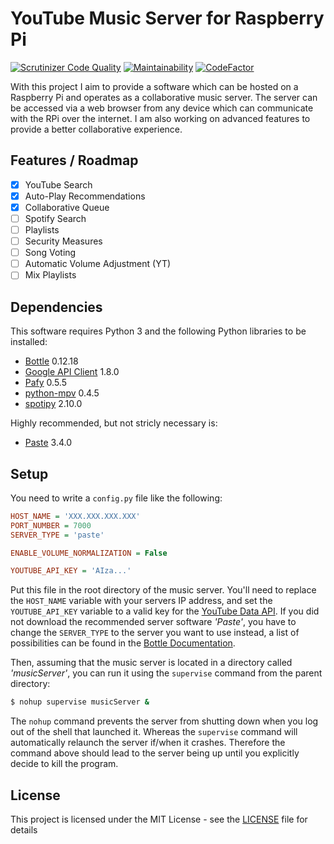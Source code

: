 # YouTube Music Server for Raspberry Pi

[![Scrutinizer Code Quality](https://img.shields.io/scrutinizer/quality/g/qkniep/RPi_MusicServer)](https://scrutinizer-ci.com/g/qkniep/RPi_MusicServer)
[![Maintainability](https://api.codeclimate.com/v1/badges/3acb1089cfdb0a59eb34/maintainability)](https://codeclimate.com/github/qkniep/RPi_MusicServer/maintainability)
[![CodeFactor](https://www.codefactor.io/repository/github/qkniep/rpi_musicserver/badge)](https://www.codefactor.io/repository/github/qkniep/rpi_musicserver)

With this project I aim to provide a software which can be hosted on a Raspberry Pi and operates as a collaborative music server.
The server can be accessed via a web browser from any device which can communicate with the RPi over the internet.
I am also working on advanced features to provide a better collaborative experience.

## Features / Roadmap
* [x] YouTube Search
* [x] Auto-Play Recommendations
* [x] Collaborative Queue
* [ ] Spotify Search
* [ ] Playlists
* [ ] Security Measures
* [ ] Song Voting
* [ ] Automatic Volume Adjustment (YT)
* [ ] Mix Playlists

## Dependencies
This software requires Python 3 and the following Python libraries to be installed:
* [Bottle](https://bottlepy.org/docs/stable) 0.12.18
* [Google API Client](https://googleapis.github.io/google-api-python-client) 1.8.0
* [Pafy](https://pypi.org/project/pafy) 0.5.5
* [python-mpv](https://github.com/jaseg/python-mpv) 0.4.5
* [spotipy](https://github.com/plamere/spotipy) 2.10.0

Highly recommended, but not stricly necessary is:
* [Paste](https://pypi.org/project/Paste) 3.4.0

## Setup
You need to write a `config.py` file like the following:
```ini
HOST_NAME = 'XXX.XXX.XXX.XXX'
PORT_NUMBER = 7000
SERVER_TYPE = 'paste'

ENABLE_VOLUME_NORMALIZATION = False

YOUTUBE_API_KEY = 'AIza...'
```
Put this file in the root directory of the music server.
You'll need to replace the `HOST_NAME` variable with your servers IP address,
and set the `YOUTUBE_API_KEY` variable to a valid key for the [YouTube Data API](https://developers.google.com/youtube/v3).
If you did not download the recommended server software *'Paste'*,
you have to change the `SERVER_TYPE` to the server you want to use instead,
a list of possibilities can be found in the [Bottle Documentation](https://bottlepy.org/docs/stable/deployment.html#switching-the-server-backend).

Then, assuming that the music server is located in a directory called *'musicServer'*,
you can run it using the `supervise` command from the parent directory:
```bash
$ nohup supervise musicServer &
```
The `nohup` command prevents the server from shutting down when you log out of the shell that launched it.
Whereas the `supervise` command will automatically relaunch the server if/when it crashes.
Therefore the command above should lead to the server being up until you explicitly decide to kill the program.

## License
This project is licensed under the MIT License - see the [LICENSE](LICENSE) file for details
